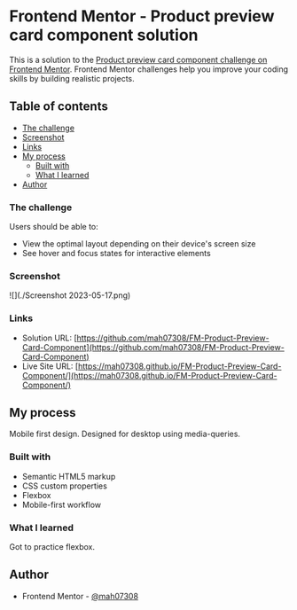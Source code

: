 # Frontend Mentor - Product preview card component solution

This is a solution to the [Product preview card component challenge on Frontend Mentor](https://www.frontendmentor.io/challenges/product-preview-card-component-GO7UmttRfa). Frontend Mentor challenges help you improve your coding skills by building realistic projects.

## Table of contents

- [The challenge](#the-challenge)
- [Screenshot](#screenshot)
- [Links](#links)
- [My process](#my-process)
  - [Built with](#built-with)
  - [What I learned](#what-i-learned)
- [Author](#author)

### The challenge

Users should be able to:

- View the optimal layout depending on their device's screen size
- See hover and focus states for interactive elements

### Screenshot

![](./Screenshot 2023-05-17.png)

### Links

- Solution URL: [https://github.com/mah07308/FM-Product-Preview-Card-Component](https://github.com/mah07308/FM-Product-Preview-Card-Component)
- Live Site URL: [https://mah07308.github.io/FM-Product-Preview-Card-Component/](https://mah07308.github.io/FM-Product-Preview-Card-Component/)

## My process

Mobile first design. Designed for desktop using media-queries.

### Built with

- Semantic HTML5 markup
- CSS custom properties
- Flexbox
- Mobile-first workflow

### What I learned

Got to practice flexbox.

## Author

- Frontend Mentor - [@mah07308](https://www.frontendmentor.io/profile/mah07308)
